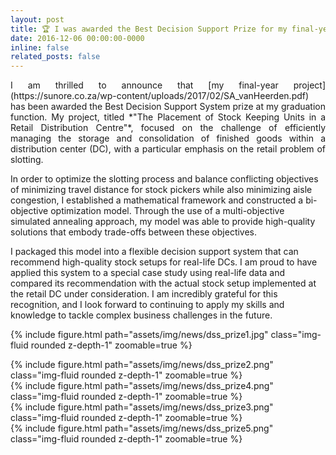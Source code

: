 ```yaml
---
layout: post
title: 🏆 I was awarded the Best Decision Support Prize for my final-year project
date: 2016-12-06 00:00:00-0000
inline: false
related_posts: false
---
```


<p align="justify">
I am thrilled to announce that [my final-year project](https://sunore.co.za/wp-content/uploads/2017/02/SA_vanHeerden.pdf) has been awarded the Best Decision Support System prize at my graduation function. My project, titled *"The Placement of Stock Keeping Units in a Retail Distribution Centre"*, focused on the challenge of efficiently managing the storage and consolidation of finished goods within a distribution center (DC), with a particular emphasis on the retail problem of slotting.

In order to optimize the slotting process and balance conflicting objectives of minimizing travel distance for stock pickers while also minimizing aisle congestion, I established a mathematical framework and constructed a bi-objective optimization model. Through the use of a multi-objective simulated annealing approach, my model was able to provide high-quality solutions that embody trade-offs between these objectives.

I packaged this model into a flexible decision support system that can recommend high-quality stock setups for real-life DCs. I am proud to have applied this system to a special case study using real-life data and compared its recommendation with the actual stock setup implemented at the retail DC under consideration. I am incredibly grateful for this recognition, and I look forward to continuing to apply my skills and knowledge to tackle complex business challenges in the future.
</p>
    
{% include figure.html path="assets/img/news/dss_prize1.jpg" class="img-fluid rounded z-depth-1" zoomable=true %}
<div class="row mt-3">
    <div class="col-sm mt-3 mt-md-0">
        {% include figure.html path="assets/img/news/dss_prize2.png" class="img-fluid rounded z-depth-1" zoomable=true %}
    </div>
    <div class="col-sm mt-3 mt-md-0">
        {% include figure.html path="assets/img/news/dss_prize4.png" class="img-fluid rounded z-depth-1" zoomable=true %}
    </div>
</div>
<div class="row mt-3">
    <div class="col-sm mt-3 mt-md-0">
        {% include figure.html path="assets/img/news/dss_prize3.png" class="img-fluid rounded z-depth-1" zoomable=true %}
    </div>
    <div class="col-sm mt-3 mt-md-0">
        {% include figure.html path="assets/img/news/dss_prize5.png" class="img-fluid rounded z-depth-1" zoomable=true %}
    </div>
</div>
